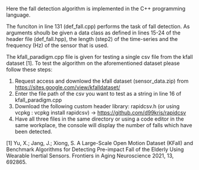 Here the fall detection algorithm is implemented in the C++ programming language.

The funciton in line 131 (def_fall.cpp) performs the task of fall detection. As arguments shoulb be given a data class as defined in lines 15-24 of the header file (def_fall.hpp), 
the length (step2) of the time-series 
and the frequency (Hz) of the sensor that is used.

The kfall_paradigm.cpp file is given for testing a single csv file from the kfall dataset [1]. To test the algorithm on the aforementioned dataset please follow these steps:

1. Request access and downlowd the kfall dataset (sensor_data.zip) from https://sites.google.com/view/kfalldataset/
2. Enter the file path of the csv you want to test as a string in line 16 of kfall_paradigm.cpp
3. Download the following custom header library: rapidcsv.h (or using vcpkg : vcpkg install rapidcsv) -> https://github.com/d99kris/rapidcsv
4. Have all three files in the same directory or using a code editor in the same workplace, the console will display the number of falls which have been detected.

[1] Yu, X.; Jang, J.; Xiong, S. A Large-Scale Open Motion Dataset (KFall) and Benchmark Algorithms for Detecting Pre-impact Fall of the Elderly Using Wearable Inertial Sensors. Frontiers in Aging Neuroscience 2021, 13, 692865. 
